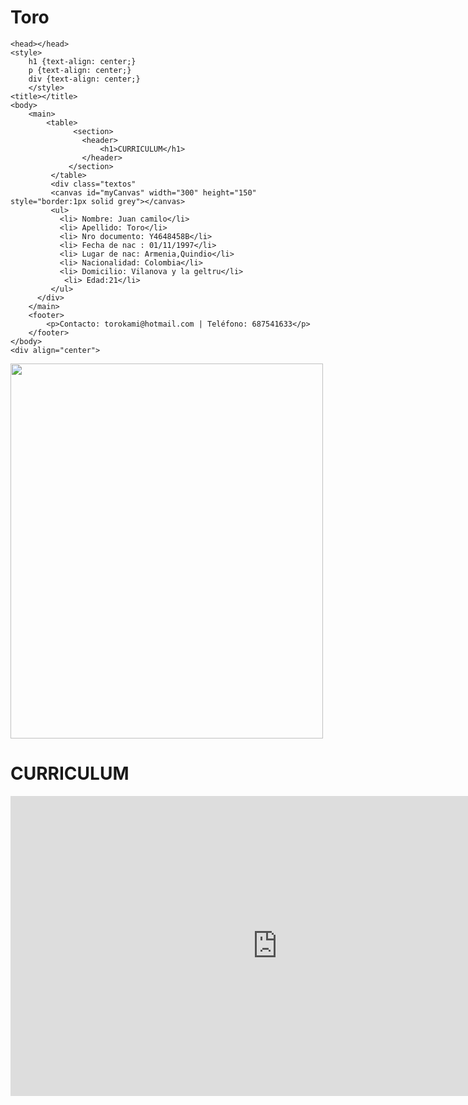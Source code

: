 # Toro
<html>
    
    <head></head>
    <style>
        h1 {text-align: center;}
        p {text-align: center;}
        div {text-align: center;}
        </style>
    <title></title>
    <body>
        <main>
            <table>
                  <section>
                    <header>
                        <h1>CURRICULUM</h1>
                    </header>
                 </section>
             </table>
             <div class="textos"
             <canvas id="myCanvas" width="300" height="150" style="border:1px solid grey"></canvas>
             <ul>
               <li> Nombre: Juan camilo</li>
               <li> Apellido: Toro</li>
               <li> Nro documento: Y4648458B</li>
               <li> Fecha de nac : 01/11/1997</li>
               <li> Lugar de nac: Armenia,Quindio</li>
               <li> Nacionalidad: Colombia</li>
               <li> Domicilio: Vilanova y la geltru</li>
                <li> Edad:21</li>
             </ul>
          </div>
        </main>
        <footer>
            <p>Contacto: torokami@hotmail.com | Teléfono: 687541633</p> 
        </footer>
    </body>
    <div align="center">
<img src="c:\Users\torok\Downloads\nesecito-un-robot-con-armas-bien-detallado-para-una-portada-de-hardcore-con-fuego-y-mas-armas-que-se.png" 
style="width:500px;height:600px;">
</div>
<h1>CURRICULUM</h1>
<iframe width="853" height="480" src="https://www.youtube.com/embed/eJ8aisSn580" title="Clase N°1 Curso Resolume Arena AVANZADO" frameborder="0" allow="accelerometer; autoplay; clipboard-write; encrypted-media; gyroscope; picture-in-picture; web-share" allowfullscreen></iframe>
<a></a>
</html>
